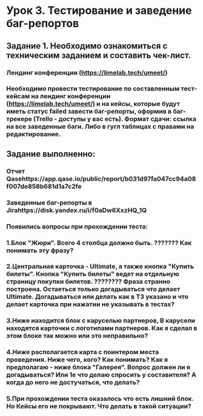 # Урок 3. Тестирование и заведение баг-репортов
## Задание 1. Необходимо ознакомиться с техническим заданием и составить чек-лист.

### Лендинг конференции (https://limelab.tech/umeet/)

### Необходимо провести тестирование по составленным тест-кейсам на лендинг конференции (https://limelab.tech/umeet/) и на кейсы, которые будут иметь статус failed завести баг-репорты, оформив в баг-трекере (Trello - доступы у вас есть). Формат сдачи: ссылка на все заведенные баги. Либо в гугл таблицах с правами на редактирование.

## Задание выполненно:
### Отчет Qasehttps://app.qase.io/public/report/b031d97fa047cc94a08f007de858b681d1a7c2fe

### Заведенные баг-репорты в Jirahttps://disk.yandex.ru/i/f0aDw6XxzHQ_1Q

### Появились вопросы при прохождении теста:

### 1.Блок "Жюри". Всего 4 столбца должно быть. ??????? Как понимать эту фразу?
### 2.Центральная карточка - Ultimate, а также кнопка "Купить билеты". Кнопка "Купить билеты" ведет на отдельную страницу покупки билетов. ???????? Фраза странно построена. Остаеться только догадываться что делает Ultimate. Догадываться или делать как в ТЗ указано и что делает карточка при нажатии не указывать в тестах?
### 3.Ниже находится блок с каруселью партнеров, В карусели находятся карточки с логотипами партнеров. Как я сделал в этом блоке так можно или это неправильно?
### 4.Ниже располагается карта с поинтером места проведения. Ниже чего, кого? Как понимать? Как я предполагаю - ниже блока "Галерея". Вопрос должен ли я догадываться? Или 1е что делаю спросить у составителя? А когда до него не достучаться, что делать?
### 5.При прохождении теста оказалось что есть лишний блок. Но Кейсы его не покрывают. Что делать в такой ситуации?